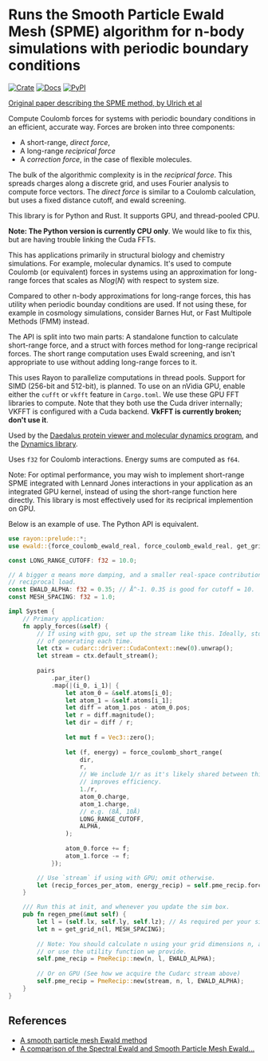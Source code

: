 # Runs the Smooth Particle Ewald Mesh (SPME) algorithm for n-body simulations with periodic boundary conditions

[![Crate](https://img.shields.io/crates/v/ewald.svg)](https://crates.io/crates/ewald)
[![Docs](https://docs.rs/ewald/badge.svg)](https://docs.rs/ewald)
[![PyPI](https://img.shields.io/pypi/v/ewald.svg)](https://pypi.org/project/ewald)

[//]: # ([![DOI]&#40;https://zenodo.org/badge/DOI/10.5281/zenodo.15616833.svg&#41;]&#40;https://doi.org/10.5281/zenodo.15616833&#41;)

[Original paper describing the SPME method, by Ulrich et al](https://biomolmd.org/mw/images/e/e0/Spme.pdf)

Compute Coulomb forces for systems with periodic boundary conditions in an efficient, accurate way. Forces are broken
into three components: 

 - A short-range, *direct force*, 
 - A long-range *reciprical force*
 - A *correction force*, in the case of flexible molecules.

The bulk of the algorithmic complexity is in the *reciprical force*. This spreads charges along a discrete grid, and uses 
Fourier analysis to compute force vectors. The *direct force* is similar to a Coulomb calculation, but uses a fixed distance 
 cutoff, and ewald screening.

This library is for Python and Rust. It supports GPU, and thread-pooled CPU.

**Note: The Python version is currently CPU only**. We would like to fix this, but are having trouble
linking the Cuda FFTs.

This has applications primarily in structural biology and chemistry simulations. For example, molecular dynamics.
It's used to compute Coulomb (or equivalent) forces in systems using an approximation for long-range forces that
scales as $N log(N)$ with respect to system size.

Compared to other n-body approximations for long-range forces, this has utility when periodic bounday conditions are used.
If not using these, for example in cosmology simulations, consider Barnes Hut, or Fast Multipole Methods (FMM)
instead.

The API is split into two main parts: A standalone function to calculate short-range force, and 
a struct with forces method for long-range reciprical forces. The short range computation uses Ewald screening,
and isn't appropriate to use without adding long-range forces to it.

This uses Rayon to parallelize computations in thread pools. Support for SIMD (256-bit and 512-bit), is planned. To use on an nVidia GPU, enable 
either the `cufft` or `vkfft`  feature in `Cargo.toml`. We use these GPU FFT libraries to compute. Note that they both
use the Cuda driver internally; VKFFT is configured with a Cuda backend. **VkFFT is currently broken; don't use it**.

Used by the [Daedalus protein viewer and molecular dynamics program](https://github.com/david-oconnor/daedalus), and
the [Dynamics library](https://github.com/david-oconnor/dynamics).

Uses `f32` for Coulomb interactions. Energy sums are computed as `f64`.

Note: For optimal performance, you may wish to implement short-range SPME integrated with Lennard Jones interactions
in your application as an integrated GPU kernel, instead of using the short-range function here directly. This
library is most effectively used for its reciprical implemention on GPU.

Below is an example of use. The Python API is equivalent.



```rust
use rayon::prelude::*;
use ewald::{force_coulomb_ewald_real, force_coulomb_ewald_real, get_grid_n};

const LONG_RANGE_CUTOFF: f32 = 10.0;

// A bigger α means more damping, and a smaller real-space contribution. (Cheaper real), but larger
// reciprocal load.
const EWALD_ALPHA: f32 = 0.35; // Å^-1. 0.35 is good for cutoff = 10.
const MESH_SPACING: f32 = 1.0;

impl System {
    // Primary application:
    fn apply_forces(&self) {
        // If using with gpu, set up the stream like this. Ideally, store it somewhere instead
        // of generating each time.
        let ctx = cudarc::driver::CudaContext::new(0).unwrap();
        let stream = ctx.default_stream();
        
        pairs
            .par_iter()
            .map(|(i_0, i_1)| {
                let atom_0 = &self.atoms[i_0];
                let atom_1 = &self.atoms[i_1];
                let diff = atom_1.pos - atom_0.pos;
                let r = diff.magnitude();
                let dir = diff / r;
    
                let mut f = Vec3::zero();
    
                let (f, energy) = force_coulomb_short_range(
                    dir,
                    r,
                    // We include 1/r as it's likely shared between this and Lennard Jones;
                    // improves efficiency.
                    1./r,
                    atom_0.charge,
                    atom_1.charge,
                    // e.g. (8Å, 10Å)
                    LONG_RANGE_CUTOFF,
                    ALPHA,
                );
    
                atom_0.force += f;
                atom_1.force -= f;
            });

        // Use `stream` if using with GPU; omit otherwise.
        let (recip_forces_per_atom, energy_recip) = self.pme_recip.forces(&stream, &atom_posits, &[atom_charges]);
    }

    /// Run this at init, and whenever you update the sim box.
    pub fn regen_pme(&mut self) {
        let l = (self.lx, self.ly, self.lz); // As required per your simulation.
        let n = get_grid_n(l, MESH_SPACING);
        
        // Note: You should calculate n using your grid dimensions n, and an appropriate mesh spacing, 
        // or use the utility function we provide.
        self.pme_recip = PmeRecip::new(n, l, EWALD_ALPHA);
        
        // Or on GPU (See how we acquire the Cudarc stream above)
        self.pme_recip = PmeRecip::new(stream, n, l, EWALD_ALPHA);
    }
}
```


## References

 - [A smooth particle mesh Ewald method](https://biomolmd.org/mw/images/e/e0/Spme.pdf)
 - [A comparison of the Spectral Ewald and Smooth Particle Mesh Ewald...](https://arxiv.org/pdf/1712.04718)